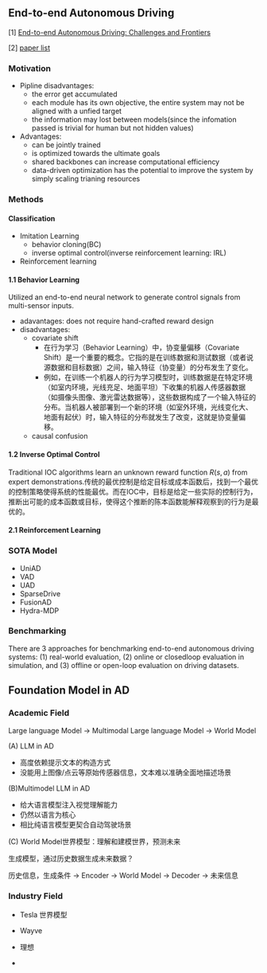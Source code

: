 ## End-to-end Autonomous Driving
[1] [End-to-end Autonomous Driving: Challenges and Frontiers](https://arxiv.org/pdf/2306.16927)

[2] [paper list](https://github.com/OpenDriveLab/End-to-end-Autonomous-Driving/blob/main/papers.md#multi-sensor-fusion)

### Motivation
- Pipline disadvantages:
  - the error get accumulated
  - each module has its own objective, the entire system may not be aligned with a unfied target
  - the information may lost between models(since the infomation passed is trivial for human but not hidden values)
- Advantages:
  - can be jointly trained
  - is optimized towards the ultimate goals
  - shared backbones can increase computational efficiency
  - data-driven optimization has the potential to improve the system by simply scaling trianing resources

### Methods
#### Classification
- Imitation Learning
  - behavior cloning(BC)
  - inverse optimal control(inverse reinforcement learning: IRL)
- Reinforcement learning

#### 1.1 Behavior Learning
Utilized an end-to-end neural network to generate control signals from multi-sensor inputs.
- adavantages:
   does not require hand-crafted reward design
- disadvantages:
  - covariate shift
    - 在行为学习（Behavior Learning）中，协变量偏移（Covariate Shift）是一个重要的概念。它指的是在训练数据和测试数据（或者说源数据和目标数据）之间，输入特征（协变量）的分布发生了变化。
    - 例如，在训练一个机器人的行为学习模型时，训练数据是在特定环境（如室内环境，光线充足、地面平坦）下收集的机器人传感器数据（如摄像头图像、激光雷达数据等），这些数据构成了一个输入特征的分布。当机器人被部署到一个新的环境（如室外环境，光线变化大、地面有起伏）时，输入特征的分布就发生了改变，这就是协变量偏移。
  - causal confusion

#### 1.2 Inverse Optimal Control
Traditional IOC algorithms learn an unknown reward function $R(s, a)$ from expert demonstrations.传统的最优控制是给定目标或成本函数后，找到一个最优的控制策略使得系统的性能最优。而在IOC中，目标是给定一些实际的控制行为，推断出可能的成本函数或目标，使得这个推断的陈本函数能解释观察到的行为是最优的。

#### 2.1 Reinforcement Learning

### SOTA Model
- UniAD
- VAD
- UAD
- SparseDrive
- FusionAD
- Hydra-MDP
### Benchmarking

There are 3 approaches for benchmarking end-to-end autonomous driving systems: (1) real-world evaluation, (2) online or closedloop evaluation in simulation, and (3) offline or open-loop
evaluation on driving datasets. 

## Foundation Model in AD
### Academic Field

Large language Model $\rightarrow$ Multimodal Large language Model $\rightarrow$ World Model

(A) LLM in AD

- 高度依赖提示文本的构造方式
- 没能用上图像/点云等原始传感器信息，文本难以准确全面地描述场景

(B)Multimodel LLM in AD

-  给大语言模型注入视觉理解能力
-  仍然以语言为核心
-  相比纯语言模型更契合自动驾驶场景

(C) World Model世界模型：理解和建模世界，预测未来 

生成模型，通过历史数据生成未来数据？

历史信息，生成条件 $\rightarrow$ Encoder $\rightarrow$ World Model $\rightarrow$ Decoder $\rightarrow$ 未来信息

### Industry Field

- Tesla
世界模型
- Wayve

- 理想

- 
  

  
